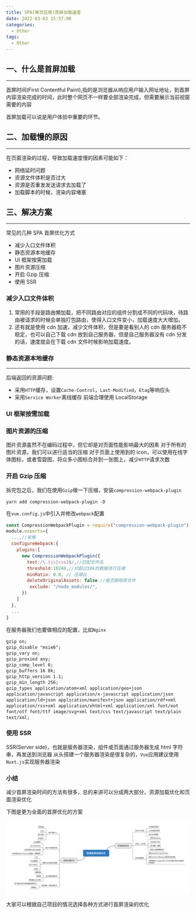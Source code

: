 ```yaml
---
title: SPA(单页应用)首屏加载速度
date: 2022-03-03 15:57:00
categories:
  - Other
tags:
  - Other
---
```


## 一、什么是首屏加载

---

首屏时间(First Contentful Paint),指的是浏览器从响应用户输入网址地址，到首屏内容渲染完成的时间，此时整个网页不一样要全部渲染完成，但需要展示当前视窗需要的内容

首屏加载可以说是用户体验中重要的环节。

## 二、加载慢的原因

---

在页面渲染的过程，导致加载速度慢的因素可能如下：

- 网络延时问题
- 资源文件体积是否过大
- 资源是否重发发送请求去加载了
- 加载脚本的时候，渲染内容堵塞

## 三、解决方案

---

常见的几种 SPA 首屏优化方式

- 减少入口文件体积
- 静态资源本地缓存
- UI 框架按需加载
- 图片资源压缩
- 开启 Gzip 压缩
- 使用 SSR

### 减少入口文件体积

1. 常用的手段是路由懒加载，把不同路由对应的组件分割成不同的代码块，待路由被请求的时候会单独打包路由，使得入口文件变小，加载速度大大增加。
2. 还有就是使用 cdn 加速，减少文件体积，但是要是看别人的 cdn 服务器稳不稳定，也可以自己下载 cdn 放到自己服务器，但是自己服务器没有 cdn 分发的话，速度就会在下载 cdn 文件时候影响加载速度。

### 静态资源本地缓存

---

后端返回的资源问题:

- 采用`HTTP`缓存，设置`Cache-Control`，`Last-Modified`，`Etag`等响应头
- 采用`Service Worker`离线缓存
  前端合理使用 LocalStorage

### UI 框架按需加载

### 图片资源的压缩

图片资源虽然不在编码过程中，但它却是对页面性能影响最大的因素
对于所有的图片资源，我们可以进行适当的压缩
对于页面上使用到的 icon，可以使用在线字体图标，或者雪碧图，将众多小图标合并到一张图上，减少`HTTP`请求次数

### 开启 Gzip 压缩

拆完包之后，我们在使用`Gzip`做一下压缩，安装`compression-webpack-plugin`

```shell
yarn add compression-webpack-plugin -D
```

在`vue.config.js`中引入并修改`webpack`配置

```js
const CompressionWebpackPlugin = require("compression-webpack-plugin");
module.exports={
  ...,//省略
  configureWebpack:{
    plugins:[
      new CompressionWebpackPlugin({
        test:/\.(js|css)$/,//匹配文件名
        threshold:10240,//对超过10k的数据进行压缩
        minRatio: 0.8, // 压缩比
        deleteOriginalAssets: false //是否删除原文件
         exclude: "/node_modules/",
      })
    ]
  },
  ...
}
```

在服务器我们也要做相应的配置，比如`Nginx`

```Nginx
gzip on;
gzip_disable "msie6";
gzip_vary on;
gzip_proxied any;
gzip_comp_level 6;
gzip_buffers 16 8k;
gzip_http_version 1.1;
gzip_min_length 256;
gzip_types application/atom+xml application/geo+json application/javascript application/x-javascript application/json application/ld+json application/manifest+json application/rdf+xml application/rss+xml application/xhtml+xml application/xml font/eot font/otf font/ttf image/svg+xml text/css text/javascript text/plain text/xml;
```

### 使用 SSR

SSR(Server side)，也就是服务器渲染，组件或页面通过服务器生成 html 字符串，再发送到浏览器
从头搭建一个服务器渲染是很复杂的，`Vue`应用建议使用`Nuxt.js`实现服务器渲染

### 小结

减少首屏渲染时间的方法有很多，总的来讲可以分成两大部分，资源加载优化和页面渲染优化

下图是更为全面的首屏优化的方案

![首屏优化](./images/SPA.png "首屏优化")

大家可以根据自己项目的情况选择各种方式进行首屏渲染的优化

